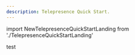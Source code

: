 ```yaml
---
description: Telepresence Quick Start.
---
```



import NewTelepresenceQuickStartLanding from './TelepresenceQuickStartLanding'

<NewTelepresenceQuickStartLanding/>
test